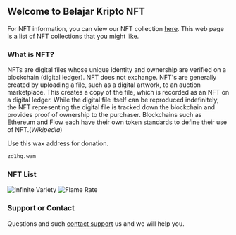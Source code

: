 ## Welcome to Belajar Kripto NFT

For NFT information, you can view our NFT collection [here](https://wax.atomichub.io/profile/zd1hg.wam).
This web page is a list of NFT collections that you might like.

### What is NFT?

NFTs are digital files whose unique identity and ownership are verified on a blockchain (digital ledger). NFT does not exchange. NFT's are generally created by uploading a file, such as a digital artwork, to an auction marketplace. This creates a copy of the file, which is recorded as an NFT on a digital ledger. While the digital file itself can be reproduced indefinitely, the NFT representing the digital file is tracked down the blockchain and provides proof of ownership to the purchaser. Blockchains such as Ethereum and Flow each have their own token standards to define their use of NFT.(_Wikipedia_)

Use this wax address for donation.
```markdown
zd1hg.wam
```
### NFT List

![Infinite Variety](https://i.ibb.co/c1nct7s/Infinite-Variety.jpg)
![Flame Rate](https://i.ibb.co/mhzHK9P/Flame-Rate.jpg)

### Support or Contact

Questions and such [contact support](https://t.me/learning_kripto_official) us and we will help you.
